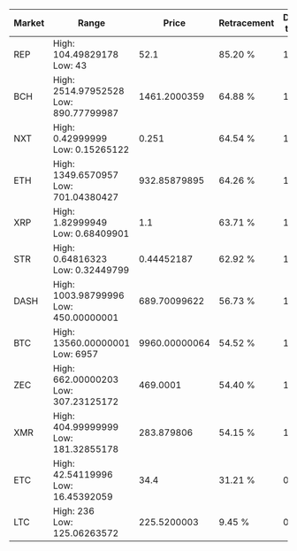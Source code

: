 | Market | Range | Price| Retracement | Doubles to 50% |
| --- | --- | --- | --- | --- |
| REP | High: 104.49829178<br />Low: 43 | 52.1 | 85.20 % | 1.42 |
| BCH | High: 2514.97952528<br />Low: 890.77799987 | 1461.2000359 | 64.88 % | 1.17 |
| NXT | High: 0.42999999<br />Low: 0.15265122 | 0.251 | 64.54 % | 1.16 |
| ETH | High: 1349.6570957<br />Low: 701.04380427 | 932.85879895 | 64.26 % | 1.10 |
| XRP | High: 1.82999949<br />Low: 0.68409901 | 1.1 | 63.71 % | 1.14 |
| STR | High: 0.64816323<br />Low: 0.32449799 | 0.44452187 | 62.92 % | 1.09 |
| DASH | High: 1003.98799996<br />Low: 450.00000001 | 689.70099622 | 56.73 % | 1.05 |
| BTC | High: 13560.00000001<br />Low: 6957 | 9960.00000064 | 54.52 % | 1.03 |
| ZEC | High: 662.00000203<br />Low: 307.23125172 | 469.0001 | 54.40 % | 1.03 |
| XMR | High: 404.99999999<br />Low: 181.32855178 | 283.879806 | 54.15 % | 1.03 |
| ETC | High: 42.54119996<br />Low: 16.45392059 | 34.4 | 31.21 % | 0.00 |
| LTC | High: 236<br />Low: 125.06263572 | 225.5200003 | 9.45 % | 0.00 |
